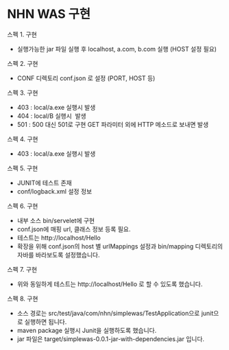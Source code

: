 ﻿# NHN WAS 구현
 
 스펙 1. 구현
 - 실행가능한 jar 파일 실행 후 localhost, a.com, b.com 실행 (HOST 설정 필요)
 
 스펙 2. 구현
 - CONF 디렉토리 conf.json 로 설정 (PORT, HOST 등)
 
 스펙 3. 구현
 - 403 : local/a.exe 실행시 발생
 - 404 : local/B 실행시  발생
 - 501 : 500 대신 501로 구현 GET 파라미터 외에 HTTP 메소드로 보내면 발생
 
 스펙 4. 구현
 - 403 : local/a.exe 실행시 발생
 
 스펙 5. 구현
 - JUNIT에 테스트 존재
 - conf/logback.xml 설정 정보
 
 스펙 6. 구현
 - 내부 소스 bin/servelet에 구현
 - conf.json에 매핑 url, 클래스 정보 등록 필요.
 - 테스트는 http://localhost/Hello
 - 확장을 위해 conf.json의 host 별 urlMappings 설정과 bin/mapping 디렉토리의 자바를 바라보도록 설정했습니다.
 
 스펙 7. 구현
 - 위와 동일하게 테스트는 http://localhost/Hello 로 할 수 있도록 했습니다.

 스펙 8. 구현
 - 소스 경로는 src/test/java/com/nhn/simplewas/TestApplication으로 junit으로 실행하면 됩니다.
 - maven package 실행시 Junit을 실행하도록 했습니다.
 - jar 파일은 target/simplewas-0.0.1-jar-with-dependencies.jar 입니다.
 
